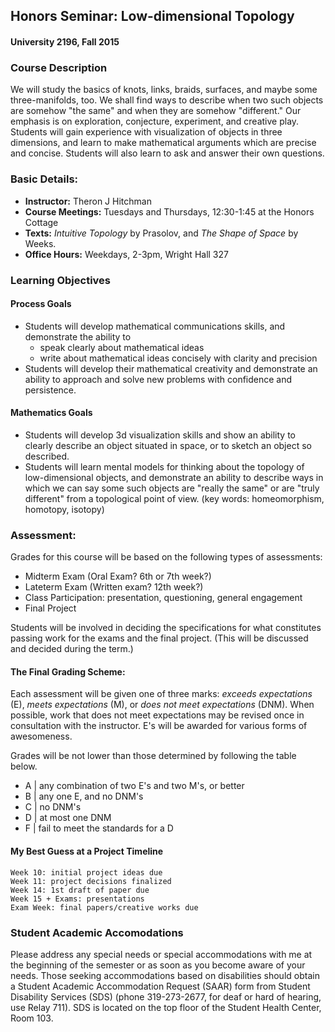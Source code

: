 ## Honors Seminar: Low-dimensional Topology
#### University 2196, Fall 2015

### Course Description

We will study the basics of knots, links, braids, surfaces, and maybe some
three-manifolds, too. We shall find ways to describe when two such objects are
somehow "the same" and when they are somehow "different." Our emphasis is on
exploration, conjecture, experiment, and creative play. Students will gain
experience with visualization of objects in three dimensions, and learn to make
mathematical arguments which are precise and concise. Students will also learn to ask and answer their own questions.


### Basic Details:

- **Instructor:** Theron J Hitchman
- **Course Meetings:** Tuesdays and Thursdays, 12:30-1:45 at the Honors Cottage
- **Texts:** _Intuitive Topology_ by Prasolov, and _The Shape of Space_ by Weeks.
- **Office Hours:** Weekdays, 2-3pm, Wright Hall 327

### Learning Objectives

#### Process Goals

- Students will develop mathematical communications skills, and demonstrate the ability to
    * speak clearly about mathematical ideas
    * write about mathematical ideas concisely with clarity and precision
- Students will develop their mathematical creativity and demonstrate an ability to approach and solve new problems with confidence and persistence.

#### Mathematics Goals

- Students will develop 3d visualization skills and show an ability to clearly describe an object situated in space, or to sketch an object so described.
- Students will learn mental models for thinking about the topology of low-dimensional objects, and demonstrate an ability to describe ways in which we can say some such objects are "really the same" or are "truly different" from a topological point of view. (key words: homeomorphism, homotopy, isotopy)

### Assessment:

Grades for this course will be based on the following types of assessments:

- Midterm Exam (Oral Exam? 6th or 7th week?)
- Lateterm Exam (Written exam? 12th week?)
- Class Participation: presentation, questioning, general engagement
- Final Project

Students will be involved in deciding the specifications for what constitutes passing work for the exams and the final project. (This will be discussed and decided during the term.)

#### The Final Grading Scheme:

Each assessment will be given one of three marks: _exceeds expectations_ (E),
_meets expectations_ (M), or _does not meet expectations_ (DNM). When
possible, work that does not meet expectations may be revised once in
consultation with the instructor. E's will be awarded for various forms of
awesomeness.

Grades will be not lower than those determined by following the table below.

* A |  any combination of two E's and two M's, or better
* B |  any one E, and no DNM's
* C |  no DNM's
* D |  at most one DNM
* F |  fail to meet the standards for a D

#### My Best Guess at a Project Timeline

    Week 10: initial project ideas due
    Week 11: project decisions finalized
    Week 14: 1st draft of paper due
    Week 15 + Exams: presentations
    Exam Week: final papers/creative works due


### Student Academic Accomodations

Please address any special needs or special accommodations with me at the beginning of the semester or as soon as you become aware of your needs. Those seeking accommodations based on disabilities should obtain a Student Academic Accommodation Request (SAAR) form from Student Disability Services (SDS) (phone 319-273-2677, for deaf or hard of hearing, use Relay 711). SDS is located on the top floor of the Student Health Center, Room 103.
